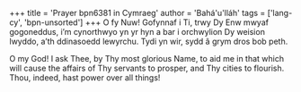 +++
title = 'Prayer bpn6381 in Cymraeg'
author = 'Bahá'u'lláh'
tags = ['lang-cy', 'bpn-unsorted']
+++
O fy Nuw!  Gofynnaf i Ti, trwy Dy Enw mwyaf gogoneddus, i’m cynorthwyo yn yr hyn a bar i orchwylion Dy weision lwyddo, a’th ddinasoedd lewyrchu.  Tydi yn wir, sydd â grym dros bob peth.

O my God! I ask Thee, by Thy most glorious Name, to aid me in that which will cause the affairs of Thy servants to prosper, and Thy cities to flourish. Thou, indeed, hast power over all things!
